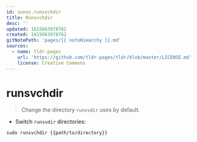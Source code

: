 ```yaml
---
id: sunos.runsvchdir
title: Runsvchdir
desc: ''
updated: 1615663978762
created: 1615663978762
gitNotePath: 'pages/{{ noteHiearchy }}.md'
sources:
  - name: tldr-pages
    url: 'https://github.com/tldr-pages/tldr/blob/master/LICENSE.md'
    license: Creative Commons
---
```

# runsvchdir

> Change the directory `runsvdir` uses by default.

- Switch `runsvdir` directories:

`sudo runsvchdir {{path/to/directory}}`

